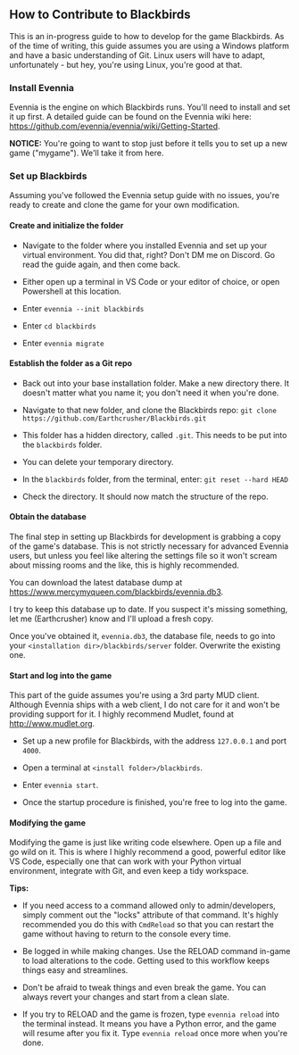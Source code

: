## How to Contribute to Blackbirds
This is an in-progress guide to how to develop for the game Blackbirds. As of the time of writing, this guide assumes you are using a Windows platform and have a basic understanding of Git. Linux users will have to adapt, unfortunately - but hey, you're using Linux, you're good at that.

### Install Evennia
Evennia is the engine on which Blackbirds runs. You'll need to install and set it up first. A detailed guide can be found on the Evennia wiki here: https://github.com/evennia/evennia/wiki/Getting-Started.

**NOTICE:** You're going to want to stop just before it tells you to set up a new game ("mygame"). We'll take it from here.

### Set up Blackbirds
Assuming you've followed the Evennia setup guide with no issues, you're ready to create and clone the game for your own modification.


#### Create and initialize the folder
 - Navigate to the folder where you installed Evennia and set up your virtual environment. You did that, right? Don't DM me on Discord. Go read the guide again, and then come back.

 - Either open up a terminal in VS Code or your editor of choice, or open Powershell at this location.

 - Enter `evennia --init blackbirds`
 
 - Enter `cd blackbirds`

 - Enter `evennia migrate`

#### Establish the folder as a Git repo
 - Back out into your base installation folder. Make a new directory there. It doesn't matter what you name it; you don't need it when you're done.

 - Navigate to that new folder, and clone the Blackbirds repo: `git clone https://github.com/Earthcrusher/Blackbirds.git`

 - This folder has a hidden directory, called `.git`. This needs to be put into the `blackbirds` folder.

 - You can delete your temporary directory.

 - In the `blackbirds` folder, from the terminal, enter: `git reset --hard HEAD`

 - Check the directory. It should now match the structure of the repo.

#### Obtain the database
The final step in setting up Blackbirds for development is grabbing a copy of the game's database. This is not strictly necessary for advanced Evennia users, but unless you feel like altering the settings file so it won't scream about missing rooms and the like, this is highly recommended.

You can download the latest database dump at https://www.mercymyqueen.com/blackbirds/evennia.db3.

I try to keep this database up to date. If you suspect it's missing something, let me (Earthcrusher) know and I'll upload a fresh copy.

Once you've obtained it, `evennia.db3`, the database file, needs to go into your `<installation dir>/blackbirds/server` folder. Overwrite the existing one.

#### Start and log into the game
This part of the guide assumes you're using a 3rd party MUD client. Although Evennia ships with a web client, I do not care for it and won't be providing support for it. I highly recommend Mudlet, found at http://www.mudlet.org.

 - Set up a new profile for Blackbirds, with the address `127.0.0.1` and port `4000`.

 - Open a terminal at `<install folder>/blackbirds`.

 - Enter `evennia start`.

 - Once the startup procedure is finished, you're free to log into the game.

#### Modifying the game
Modifying the game is just like writing code elsewhere. Open up a file and go wild on it. This is where I highly recommend a good, powerful editor like VS Code, especially one that can work with your Python virtual environment, integrate with Git, and even keep a tidy workspace.

**Tips:**

 - If you need access to a command allowed only to admin/developers, simply comment out the "locks" attribute of that command. It's highly recommended you do this with `CmdReload` so that you can restart the game without having to return to the console every time.

 - Be logged in while making changes. Use the RELOAD command in-game to load alterations to the code. Getting used to this workflow keeps things easy and streamlines.

 - Don't be afraid to tweak things and even break the game. You can always revert your changes and start from a clean slate.

 - If you try to RELOAD and the game is frozen, type `evennia reload` into the terminal instead. It means you have a Python error, and the game will resume after you fix it. Type `evennia reload` once more when you're done.